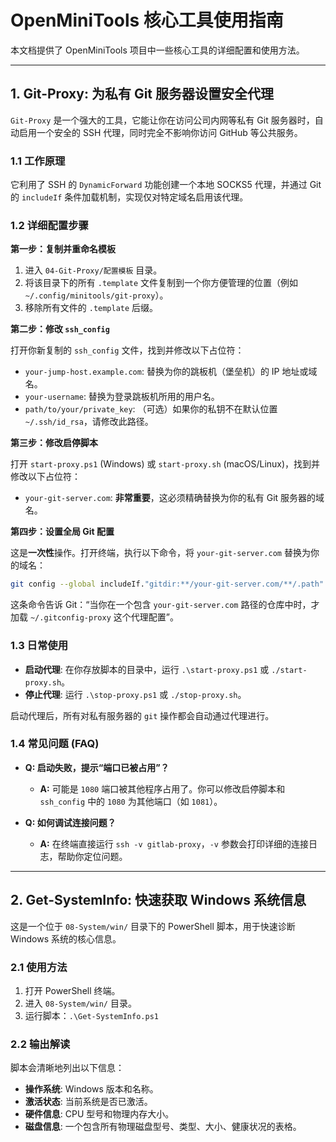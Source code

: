 # OpenMiniTools 核心工具使用指南

本文档提供了 OpenMiniTools 项目中一些核心工具的详细配置和使用方法。

---

## 1. Git-Proxy: 为私有 Git 服务器设置安全代理

`Git-Proxy` 是一个强大的工具，它能让你在访问公司内网等私有 Git 服务器时，自动启用一个安全的 SSH 代理，同时完全不影响你访问 GitHub 等公共服务。

### 1.1 工作原理

它利用了 SSH 的 `DynamicForward` 功能创建一个本地 SOCKS5 代理，并通过 Git 的 `includeIf` 条件加载机制，实现仅对特定域名启用该代理。

### 1.2 详细配置步骤

**第一步：复制并重命名模板**

1.  进入 `04-Git-Proxy/配置模板` 目录。
2.  将该目录下的所有 `.template` 文件复制到一个你方便管理的位置（例如 `~/.config/minitools/git-proxy`）。
3.  移除所有文件的 `.template` 后缀。

**第二步：修改 `ssh_config`**

打开你新复制的 `ssh_config` 文件，找到并修改以下占位符：

- `your-jump-host.example.com`: 替换为你的跳板机（堡垒机）的 IP 地址或域名。
- `your-username`: 替换为登录跳板机所用的用户名。
- `path/to/your/private_key`: （可选）如果你的私钥不在默认位置 `~/.ssh/id_rsa`，请修改此路径。

**第三步：修改启停脚本**

打开 `start-proxy.ps1` (Windows) 或 `start-proxy.sh` (macOS/Linux)，找到并修改以下占位符：

- `your-git-server.com`: **非常重要**，这必须精确替换为你的私有 Git 服务器的域名。

**第四步：设置全局 Git 配置**

这是**一次性**操作。打开终端，执行以下命令，将 `your-git-server.com` 替换为你的域名：

```bash
git config --global includeIf."gitdir:**/your-git-server.com/**/.path" ~/.gitconfig-proxy
```

这条命令告诉 Git：“当你在一个包含 `your-git-server.com` 路径的仓库中时，才加载 `~/.gitconfig-proxy` 这个代理配置”。

### 1.3 日常使用

- **启动代理**: 在你存放脚本的目录中，运行 `.\start-proxy.ps1` 或 `./start-proxy.sh`。
- **停止代理**: 运行 `.\stop-proxy.ps1` 或 `./stop-proxy.sh`。

启动代理后，所有对私有服务器的 `git` 操作都会自动通过代理进行。

### 1.4 常见问题 (FAQ)

- **Q: 启动失败，提示“端口已被占用”？**
  - **A:** 可能是 `1080` 端口被其他程序占用了。你可以修改启停脚本和 `ssh_config` 中的 `1080` 为其他端口（如 `1081`）。

- **Q: 如何调试连接问题？**
  - **A:** 在终端直接运行 `ssh -v gitlab-proxy`，`-v` 参数会打印详细的连接日志，帮助你定位问题。

---

## 2. Get-SystemInfo: 快速获取 Windows 系统信息

这是一个位于 `08-System/win/` 目录下的 PowerShell 脚本，用于快速诊断 Windows 系统的核心信息。

### 2.1 使用方法

1.  打开 PowerShell 终端。
2.  进入 `08-System/win/` 目录。
3.  运行脚本：`.\Get-SystemInfo.ps1`

### 2.2 输出解读

脚本会清晰地列出以下信息：

- **操作系统**: Windows 版本和名称。
- **激活状态**: 当前系统是否已激活。
- **硬件信息**: CPU 型号和物理内存大小。
- **磁盘信息**: 一个包含所有物理磁盘型号、类型、大小、健康状况的表格。
